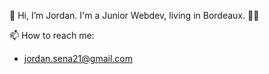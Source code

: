 👋 Hi, I’m Jordan.
I'm a Junior Webdev, living in Bordeaux. 🍇🍷 
 
📫 How to reach me:
 - jordan.sena21@gmail.com 

<!---
jsena21/jsena21 is a ✨ special ✨ repository because its `README.md` (this file) appears on your GitHub profile.
You can click the Preview link to take a look at your changes.

👀 I’m interested
--->
